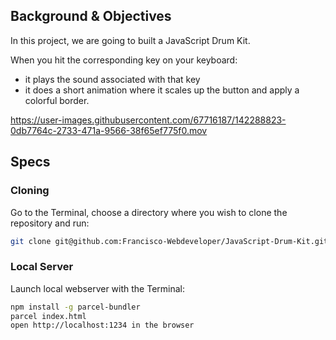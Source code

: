 ## Background & Objectives

In this project, we are going to built a JavaScript Drum Kit.

When you hit the corresponding key on your keyboard:
* it plays the sound associated with that key
* it does a short animation where it scales up the button and apply a colorful border.

https://user-images.githubusercontent.com/67716187/142288823-0db7764c-2733-471a-9566-38f65ef775f0.mov

## Specs

### Cloning
Go to the Terminal, choose a directory where you wish to clone the repository and run:
```bash
git clone git@github.com:Francisco-Webdeveloper/JavaScript-Drum-Kit.git
```

### Local Server
Launch local webserver with the Terminal:
```bash
npm install -g parcel-bundler
parcel index.html
open http://localhost:1234 in the browser
```
